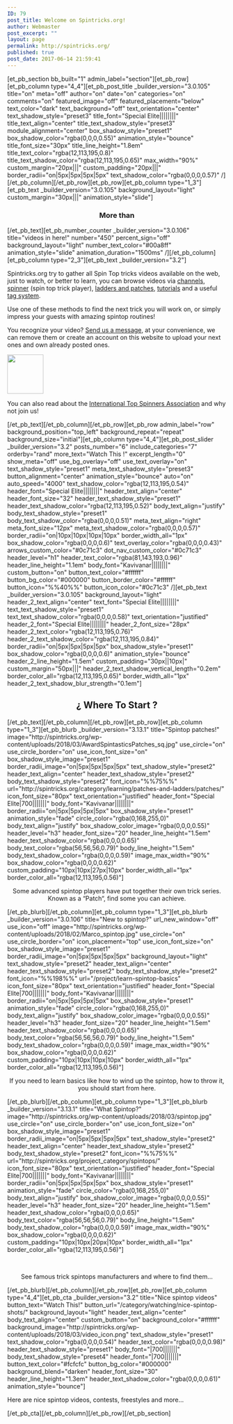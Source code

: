 ```yaml
---
ID: 79
post_title: Welcome on Spintricks.org!
author: Webmaster
post_excerpt: ""
layout: page
permalink: http://spintricks.org/
published: true
post_date: 2017-06-14 21:59:41
---
```

[et_pb_section bb_built="1" admin_label="section"][et_pb_row][et_pb_column type="4_4"][et_pb_post_title _builder_version="3.0.105" title="on" meta="off" author="on" date="on" categories="on" comments="on" featured_image="off" featured_placement="below" text_color="dark" text_background="off" text_orientation="center" text_shadow_style="preset3" title_font="Special Elite||||||||" title_text_align="center" title_text_shadow_style="preset3" module_alignment="center" box_shadow_style="preset1" box_shadow_color="rgba(0,0,0,0.55)" animation_style="bounce" title_font_size="30px" title_line_height="1.8em" title_text_color="rgba(12,113,195,0.8)" title_text_shadow_color="rgba(12,113,195,0.65)" max_width="90%" custom_margin="20px|||" custom_padding="20px|||" border_radii="on|5px|5px|5px|5px" text_shadow_color="rgba(0,0,0,0.57)" /][/et_pb_column][/et_pb_row][et_pb_row][et_pb_column type="1_3"][et_pb_text _builder_version="3.0.105" background_layout="light" custom_margin="30px|||" animation_style="slide"]
<h3 style="text-align: center;">More than</h3>
[/et_pb_text][et_pb_number_counter _builder_version="3.0.106" title="videos in here!" number="450" percent_sign="off" background_layout="light" number_text_color="#00a8ff" animation_style="slide" animation_duration="1500ms" /][/et_pb_column][et_pb_column type="2_3"][et_pb_text _builder_version="3.2"]

Spintricks.org try to gather all Spin Top tricks videos available on the web, just to watch, or better to learn, you can browse videos via <a href="http://spintricks.org/channels/">channels</a>, <a href="/welcome/spinners/">spinner</a> (spin top trick player), <a href="/category/learning/patches-and-ladders/">ladders and patches</a>, <a href="/category/learning/tutorials/">tutorials</a> and a useful <a href="/browse-by-tags/">tag system</a>.

Use one of these methods to find the next trick you will work on, or simply impress your guests with amazing spintop routines!

You recognize your video? <a href="/contact">Send us a message</a>, at your convenience, we can remove them or create an account on this website to upload your next ones and own already posted ones.

<img class="size-full wp-image-652 alignright" src="http://spintricks.org/wp-content/uploads/2018/03/ITSA-patch_red_90px.gif" alt="" width="83" height="90" />

You can also read about the <a href="/international-top-spinners-association/">International Top Spinners Association</a> and why not join us!

[/et_pb_text][/et_pb_column][/et_pb_row][et_pb_row admin_label="row" background_position="top_left" background_repeat="repeat" background_size="initial"][et_pb_column type="4_4"][et_pb_post_slider _builder_version="3.2" posts_number="6" include_categories="7" orderby="rand" more_text="Watch This !" excerpt_length="0" show_meta="off" use_bg_overlay="off" use_text_overlay="on" text_shadow_style="preset1" meta_text_shadow_style="preset3" button_alignment="center" animation_style="bounce" auto="on" auto_speed="4000" text_shadow_color="rgba(12,113,195,0.54)" header_font="Special Elite||||||||" header_text_align="center" header_font_size="32" header_text_shadow_style="preset1" header_text_shadow_color="rgba(12,113,195,0.52)" body_text_align="justify" body_text_shadow_style="preset1" body_text_shadow_color="rgba(0,0,0,0.51)" meta_text_align="right" meta_font_size="12px" meta_text_shadow_color="rgba(0,0,0,0.57)" border_radii="on|10px|10px|10px|10px" border_width_all="1px" box_shadow_color="rgba(0,0,0,0.6)" text_overlay_color="rgba(0,0,0,0.43)" arrows_custom_color="#0c71c3" dot_nav_custom_color="#0c71c3" header_level="h1" header_text_color="rgba(81,143,193,0.96)" header_line_height="1.1em" body_font="Kavivanar||||||||" custom_button="on" button_text_color="#ffffff" button_bg_color="#000000" button_border_color="#ffffff" button_icon="%%40%%" button_icon_color="#0c71c3" /][et_pb_text _builder_version="3.0.105" background_layout="light" header_2_text_align="center" text_font="Special Elite||||||||" text_text_shadow_style="preset1" text_text_shadow_color="rgba(0,0,0,0.58)" text_orientation="justified" header_2_font="Special Elite||||||||" header_2_font_size="28px" header_2_text_color="rgba(12,113,195,0.76)" header_2_text_shadow_color="rgba(12,113,195,0.84)" border_radii="on|5px|5px|5px|5px" box_shadow_style="preset1" box_shadow_color="rgba(0,0,0,0.6)" animation_style="bounce" header_2_line_height="1.5em" custom_padding="30px||10px|" custom_margin="50px|||" header_2_text_shadow_vertical_length="0.2em" border_color_all="rgba(12,113,195,0.65)" border_width_all="1px" header_2_text_shadow_blur_strength="0.1em"]
<h2 style="text-align: center;">¿ Where To Start ?</h2>
[/et_pb_text][/et_pb_column][/et_pb_row][et_pb_row][et_pb_column type="1_3"][et_pb_blurb _builder_version="3.13.1" title="Spintop patches!" image="http://spintricks.org/wp-content/uploads/2018/03/AwardSpintasticsPatches_sq.jpg" use_circle="on" use_circle_border="on" use_icon_font_size="on" box_shadow_style_image="preset1" border_radii_image="on|5px|5px|5px|5px" text_shadow_style="preset2" header_text_align="center" header_text_shadow_style="preset2" body_text_shadow_style="preset2" font_icon="%%75%%" url="http://spintricks.org/category/learning/patches-and-ladders/patches/" icon_font_size="80px" text_orientation="justified" header_font="Special Elite|700|||||||" body_font="Kavivanar||||||||" border_radii="on|5px|5px|5px|5px" box_shadow_style="preset1" animation_style="fade" circle_color="rgba(0,168,255,0)" body_text_align="justify" box_shadow_color_image="rgba(0,0,0,0.55)" header_level="h3" header_font_size="20" header_line_height="1.5em" header_text_shadow_color="rgba(0,0,0,0.65)" body_text_color="rgba(56,56,56,0.79)" body_line_height="1.5em" body_text_shadow_color="rgba(0,0,0,0.59)" image_max_width="90%" box_shadow_color="rgba(0,0,0,0.62)" custom_padding="10px|10px|27px|10px" border_width_all="1px" border_color_all="rgba(12,113,195,0.56)"]
<p style="text-align: center;">Some advanced spintop players have put together their own trick series. Known as a “Patch“, find some you can achieve.</p>
[/et_pb_blurb][/et_pb_column][et_pb_column type="1_3"][et_pb_blurb _builder_version="3.0.106" title="New to spintop?" url_new_window="off" use_icon="off" image="http://spintricks.org/wp-content/uploads/2018/02/Marco_spintop.jpg" use_circle="on" use_circle_border="on" icon_placement="top" use_icon_font_size="on" box_shadow_style_image="preset1" border_radii_image="on|5px|5px|5px|5px" background_layout="light" text_shadow_style="preset2" header_text_align="center" header_text_shadow_style="preset2" body_text_shadow_style="preset2" font_icon="%%198%%" url="/project/learn-spintop-basics" icon_font_size="80px" text_orientation="justified" header_font="Special Elite|700|||||||" body_font="Kavivanar||||||||" border_radii="on|5px|5px|5px|5px" box_shadow_style="preset1" animation_style="fade" circle_color="rgba(0,168,255,0)" body_text_align="justify" box_shadow_color_image="rgba(0,0,0,0.55)" header_level="h3" header_font_size="20" header_line_height="1.5em" header_text_shadow_color="rgba(0,0,0,0.65)" body_text_color="rgba(56,56,56,0.79)" body_line_height="1.5em" body_text_shadow_color="rgba(0,0,0,0.59)" image_max_width="90%" box_shadow_color="rgba(0,0,0,0.62)" custom_padding="10px|10px|10px|10px" border_width_all="1px" border_color_all="rgba(12,113,195,0.56)"]
<p style="text-align: center;">If you need to learn basics like how to wind up the spintop, how to throw it, you should start from here.</p>
[/et_pb_blurb][/et_pb_column][et_pb_column type="1_3"][et_pb_blurb _builder_version="3.13.1" title="What Spintop?" image="http://spintricks.org/wp-content/uploads/2018/03/spintop.jpg" use_circle="on" use_circle_border="on" use_icon_font_size="on" box_shadow_style_image="preset1" border_radii_image="on|5px|5px|5px|5px" text_shadow_style="preset2" header_text_align="center" header_text_shadow_style="preset2" body_text_shadow_style="preset2" font_icon="%%75%%" url="http://spintricks.org/project_category/spintops/" icon_font_size="80px" text_orientation="justified" header_font="Special Elite|700|||||||" body_font="Kavivanar||||||||" border_radii="on|5px|5px|5px|5px" box_shadow_style="preset1" animation_style="fade" circle_color="rgba(0,168,255,0)" body_text_align="justify" box_shadow_color_image="rgba(0,0,0,0.55)" header_level="h3" header_font_size="20" header_line_height="1.5em" header_text_shadow_color="rgba(0,0,0,0.65)" body_text_color="rgba(56,56,56,0.79)" body_line_height="1.5em" body_text_shadow_color="rgba(0,0,0,0.59)" image_max_width="90%" box_shadow_color="rgba(0,0,0,0.62)" custom_padding="10px|10px|20px|10px" border_width_all="1px" border_color_all="rgba(12,113,195,0.56)"]

&nbsp;
<p style="text-align: center;">See famous trick spintops manufacturers and where to find them...</p>
[/et_pb_blurb][/et_pb_column][/et_pb_row][et_pb_row][et_pb_column type="4_4"][et_pb_cta _builder_version="3.2" title="Nice spintop videos" button_text="Watch This!" button_url="/category/watching/nice-spintop-shots/" background_layout="light" header_text_align="center" body_text_align="center" custom_button="on" background_color="#ffffff" background_image="http://spintricks.org/wp-content/uploads/2018/03/video_icon.png" text_shadow_style="preset1" text_shadow_color="rgba(0,0,0,0.54)" header_text_color="rgba(0,0,0,0.98)" header_text_shadow_style="preset1" body_font="|700|||||||" body_text_shadow_style="preset4" header_font="|700|||||||" button_text_color="#fcfcfc" button_bg_color="#000000" background_blend="darken" header_font_size="30" header_line_height="1.3em" header_text_shadow_color="rgba(0,0,0,0.61)" animation_style="bounce"]

Here are nice spintop videos, contests, freestyles and more...

[/et_pb_cta][/et_pb_column][/et_pb_row][/et_pb_section]